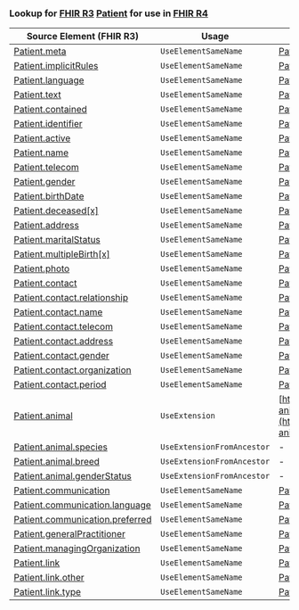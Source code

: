 ### Lookup for [FHIR R3](https://hl7.org/fhir/STU3/) [Patient](https://hl7.org/fhir/STU3/Patient.html) for use in [FHIR R4](https://hl7.org/fhir/R4/)

| Source Element (FHIR R3) | Usage | Target |
| -------------- | ----- | ------ |
| [Patient.meta](https://hl7.org/fhir/STU3/Patient.html#resource) | `UseElementSameName` | [Patient.meta](https://hl7.org/fhir/R4/Patient.html#resource) |
| [Patient.implicitRules](https://hl7.org/fhir/STU3/Patient.html#resource) | `UseElementSameName` | [Patient.implicitRules](https://hl7.org/fhir/R4/Patient.html#resource) |
| [Patient.language](https://hl7.org/fhir/STU3/Patient.html#resource) | `UseElementSameName` | [Patient.language](https://hl7.org/fhir/R4/Patient.html#resource) |
| [Patient.text](https://hl7.org/fhir/STU3/Patient.html#resource) | `UseElementSameName` | [Patient.text](https://hl7.org/fhir/R4/Patient.html#resource) |
| [Patient.contained](https://hl7.org/fhir/STU3/Patient.html#resource) | `UseElementSameName` | [Patient.contained](https://hl7.org/fhir/R4/Patient.html#resource) |
| [Patient.identifier](https://hl7.org/fhir/STU3/Patient.html#resource) | `UseElementSameName` | [Patient.identifier](https://hl7.org/fhir/R4/Patient.html#resource) |
| [Patient.active](https://hl7.org/fhir/STU3/Patient.html#resource) | `UseElementSameName` | [Patient.active](https://hl7.org/fhir/R4/Patient.html#resource) |
| [Patient.name](https://hl7.org/fhir/STU3/Patient.html#resource) | `UseElementSameName` | [Patient.name](https://hl7.org/fhir/R4/Patient.html#resource) |
| [Patient.telecom](https://hl7.org/fhir/STU3/Patient.html#resource) | `UseElementSameName` | [Patient.telecom](https://hl7.org/fhir/R4/Patient.html#resource) |
| [Patient.gender](https://hl7.org/fhir/STU3/Patient.html#resource) | `UseElementSameName` | [Patient.gender](https://hl7.org/fhir/R4/Patient.html#resource) |
| [Patient.birthDate](https://hl7.org/fhir/STU3/Patient.html#resource) | `UseElementSameName` | [Patient.birthDate](https://hl7.org/fhir/R4/Patient.html#resource) |
| [Patient.deceased[x]](https://hl7.org/fhir/STU3/Patient.html#resource) | `UseElementSameName` | [Patient.deceased[x]](https://hl7.org/fhir/R4/Patient.html#resource) |
| [Patient.address](https://hl7.org/fhir/STU3/Patient.html#resource) | `UseElementSameName` | [Patient.address](https://hl7.org/fhir/R4/Patient.html#resource) |
| [Patient.maritalStatus](https://hl7.org/fhir/STU3/Patient.html#resource) | `UseElementSameName` | [Patient.maritalStatus](https://hl7.org/fhir/R4/Patient.html#resource) |
| [Patient.multipleBirth[x]](https://hl7.org/fhir/STU3/Patient.html#resource) | `UseElementSameName` | [Patient.multipleBirth[x]](https://hl7.org/fhir/R4/Patient.html#resource) |
| [Patient.photo](https://hl7.org/fhir/STU3/Patient.html#resource) | `UseElementSameName` | [Patient.photo](https://hl7.org/fhir/R4/Patient.html#resource) |
| [Patient.contact](https://hl7.org/fhir/STU3/Patient.html#resource) | `UseElementSameName` | [Patient.contact](https://hl7.org/fhir/R4/Patient.html#resource) |
| [Patient.contact.relationship](https://hl7.org/fhir/STU3/Patient.html#resource) | `UseElementSameName` | [Patient.contact.relationship](https://hl7.org/fhir/R4/Patient.html#resource) |
| [Patient.contact.name](https://hl7.org/fhir/STU3/Patient.html#resource) | `UseElementSameName` | [Patient.contact.name](https://hl7.org/fhir/R4/Patient.html#resource) |
| [Patient.contact.telecom](https://hl7.org/fhir/STU3/Patient.html#resource) | `UseElementSameName` | [Patient.contact.telecom](https://hl7.org/fhir/R4/Patient.html#resource) |
| [Patient.contact.address](https://hl7.org/fhir/STU3/Patient.html#resource) | `UseElementSameName` | [Patient.contact.address](https://hl7.org/fhir/R4/Patient.html#resource) |
| [Patient.contact.gender](https://hl7.org/fhir/STU3/Patient.html#resource) | `UseElementSameName` | [Patient.contact.gender](https://hl7.org/fhir/R4/Patient.html#resource) |
| [Patient.contact.organization](https://hl7.org/fhir/STU3/Patient.html#resource) | `UseElementSameName` | [Patient.contact.organization](https://hl7.org/fhir/R4/Patient.html#resource) |
| [Patient.contact.period](https://hl7.org/fhir/STU3/Patient.html#resource) | `UseElementSameName` | [Patient.contact.period](https://hl7.org/fhir/R4/Patient.html#resource) |
| [Patient.animal](https://hl7.org/fhir/STU3/Patient.html#resource) | `UseExtension` | [http://hl7.org/fhir/StructureDefinition/patient-animal](http://hl7.org/fhir/StructureDefinition/patient-animal) |
| [Patient.animal.species](https://hl7.org/fhir/STU3/Patient.html#resource) | `UseExtensionFromAncestor` | - |
| [Patient.animal.breed](https://hl7.org/fhir/STU3/Patient.html#resource) | `UseExtensionFromAncestor` | - |
| [Patient.animal.genderStatus](https://hl7.org/fhir/STU3/Patient.html#resource) | `UseExtensionFromAncestor` | - |
| [Patient.communication](https://hl7.org/fhir/STU3/Patient.html#resource) | `UseElementSameName` | [Patient.communication](https://hl7.org/fhir/R4/Patient.html#resource) |
| [Patient.communication.language](https://hl7.org/fhir/STU3/Patient.html#resource) | `UseElementSameName` | [Patient.communication.language](https://hl7.org/fhir/R4/Patient.html#resource) |
| [Patient.communication.preferred](https://hl7.org/fhir/STU3/Patient.html#resource) | `UseElementSameName` | [Patient.communication.preferred](https://hl7.org/fhir/R4/Patient.html#resource) |
| [Patient.generalPractitioner](https://hl7.org/fhir/STU3/Patient.html#resource) | `UseElementSameName` | [Patient.generalPractitioner](https://hl7.org/fhir/R4/Patient.html#resource) |
| [Patient.managingOrganization](https://hl7.org/fhir/STU3/Patient.html#resource) | `UseElementSameName` | [Patient.managingOrganization](https://hl7.org/fhir/R4/Patient.html#resource) |
| [Patient.link](https://hl7.org/fhir/STU3/Patient.html#resource) | `UseElementSameName` | [Patient.link](https://hl7.org/fhir/R4/Patient.html#resource) |
| [Patient.link.other](https://hl7.org/fhir/STU3/Patient.html#resource) | `UseElementSameName` | [Patient.link.other](https://hl7.org/fhir/R4/Patient.html#resource) |
| [Patient.link.type](https://hl7.org/fhir/STU3/Patient.html#resource) | `UseElementSameName` | [Patient.link.type](https://hl7.org/fhir/R4/Patient.html#resource) |
